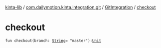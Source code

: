 [kinta-lib](../../index.md) / [com.dailymotion.kinta.integration.git](../index.md) / [GitIntegration](index.md) / [checkout](./checkout.md)

# checkout

`fun checkout(branch: `[`String`](https://kotlinlang.org/api/latest/jvm/stdlib/kotlin/-string/index.html)` = "master"): `[`Unit`](https://kotlinlang.org/api/latest/jvm/stdlib/kotlin/-unit/index.html)